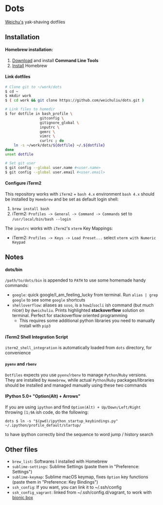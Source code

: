 # Dots

[Weichu's](https://www.github.com/weichuliu) yak-shaving dotfiles

## Installation

#### Homebrew installation:

1. [Download](https://developer.apple.com/download/more/) and install **Command Line Tools**
2. [Install](https://brew.sh/) Homebrew

#### Link dotfiles

```bash
# Clone git to ~/work/dots
$ cd ~
$ mkdir work
$ ( cd work && git clone https://github.com/weichuliu/dots.git )

# Link files to homedir
$ for dotfile in bash_profile \
                gitconfig \
                gitignore_global \
                inputrc \
                gemrc \
                vimrc \
                curlrc ; do
    ln -s ~/work/dots/${dotfile} ~/.${dotfile}
done
unset dotfile

# Set git user
$ git config --global user.name #<user.name>
$ git config --global user.email #<user.email>
```

#### Configure iTerm2

This repository works with `iTerm2` + `bash 4.x` environment
`bash 4.x` should be installed by `Homebrew` and be set as default login shell:

1. `brew install bash`
2. iTerm2: `Profiles -> General -> Command -> Commands` set to `/usr/local/bin/bash --login`

The `inputrc` works with `iTerm2`'s `xterm` Key Mappings:

- iTerm2: `Profiles -> Keys -> Load Preset...` select `xterm with Numeric Keypad`

## Notes

#### dots/bin
`/path/to/dots/bin` is appended to `PATH` to use some homemade handy commands:

- `google`: quick google/I_am_feeling_lucky from terminal. Run `alias | grep google` to see some `google` shortcuts
- `shelloverflow`: aliases as `soso`, is a `how2`/`socli` ish command (but much nicer) by `@weichuliu`. Prints highlighted **stackoverflow** solution on terminal. Perfect for stackoverflow oriented programming
    - This requires some additional python libraries you need to manually install with `pip3`

#### iTerm2 Shell Integration Script

`iterm2_shell_integration` is automatically loaded from `dots` directory, for convenience

#### `pyenv` and `rbenv`

`Dotfiles` expects you use `pyenv`/`rbenv` to manage `Python`/`Ruby` versions. They are installed by `Homebrew`, while actual `Python`/`Ruby` packages/libraries should be installed and managed manually using these two commands

#### IPython 5.0+ "Option(Alt) + Arrows"

If you are using `ipython` and find `Option(Alt) + Up/Down/Left/Right` throwing `[1;9A` ish code, do the following:

```
dots $ ln -s "$(pwd)/ipython_startup_keybindings.py" ~/.ipython/profile_default/startup/
```

to have ipython correctly bind the sequence to word jump / history search

## Other files

- `brew_list`: Softwares I installed with Homebrew
- `sublime-settings`: Sublime Settings (paste them in "Preference: Settings")
- `sublime-keymap`: Sublime macOS keymap, fixes `Option` key functions (paste them in "Preference: Key Bindings")
- `ssh_config`: If you want, you can link it to ~/.ssh/config
- `ssh_config_vagrant`: linked from ~/.ssh/config.d/vagrant, to work with [bionic box](https://www.github.com/weichuliu/bionic)
